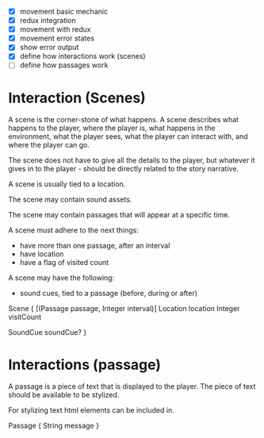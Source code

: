 * [x] movement basic mechanic
* [x] redux integration
* [x] movement with redux
* [x] movement error states
* [x] show error output
* [x] define how interactions work (scenes)
* [ ] define how passages work

# Interaction (Scenes)

A scene is the corner-stone of what happens.
A scene describes what happens to the player,
where the player is,
what happens in the environment,
what the player sees,
what the player can interact with,
and where the player can go.

The scene does not have to give all the details to the player,
but whatever it gives in to the player - should be directly
related to the story narrative.

A scene is usually tied to a location.

The scene may contain sound assets.

The scene may contain passages that will appear at a specific time.

A scene must adhere to the next things:

* have more than one passage, after an interval
* have location
* have a flag of visited count

A scene may have the following:

* sound cues, tied to a passage (before, during or after)

Scene {
[(Passage passage, Integer interval)]
Location location
Integer visitCount

SoundCue soundCue?
}

# Interactions (passage)

A passage is a piece of text that is displayed to the player.
The piece of text should be available to be stylized.

For stylizing text html elements can be included in.

Passage {
String message
}

